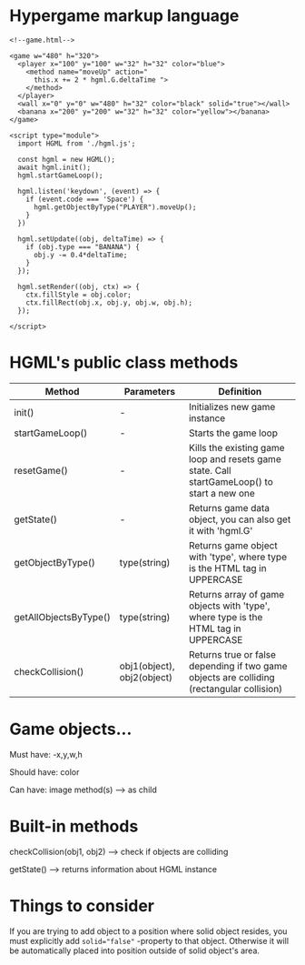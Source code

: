 # Hypergame markup language

```
<!--game.html-->

<game w="480" h="320">
  <player x="100" y="100" w="32" h="32" color="blue">
    <method name="moveUp" action="
      this.x += 2 * hgml.G.deltaTime ">
    </method>
  </player>
  <wall x="0" y="0" w="480" h="32" color="black" solid="true"></wall>
  <banana x="200" y="200" w="32" h="32" color="yellow"></banana>
</game>

<script type="module">
  import HGML from './hgml.js';

  const hgml = new HGML();
  await hgml.init();
  hgml.startGameLoop();

  hgml.listen('keydown', (event) => {
    if (event.code === 'Space') {
      hgml.getObjectByType("PLAYER").moveUp();
    }
  })

  hgml.setUpdate((obj, deltaTime) => {
    if (obj.type === "BANANA") {
      obj.y -= 0.4*deltaTime;
    }
  });

  hgml.setRender((obj, ctx) => {
    ctx.fillStyle = obj.color;
    ctx.fillRect(obj.x, obj.y, obj.w, obj.h);
  });

</script>

```

# HGML's public class methods

| Method  | Parameters | Definition  |
| ------------- | ------------- | ------------- |
|init()  |-|Initializes new game instance|
|startGameLoop()  |-| Starts the game loop|
|resetGame() |-| Kills the existing game loop and resets game state. Call startGameLoop() to start a new one|
|getState()|-| Returns game data object, you can also get it with 'hgml.G' |
|getObjectByType()|type(string)|Returns game object with 'type', where type is the HTML tag in UPPERCASE|
|getAllObjectsByType()|type(string)|Returns array of game objects with 'type', where type is the HTML tag in UPPERCASE|
|checkCollision()|obj1(object), obj2(object)|Returns true or false depending if two game objects are colliding (rectangular collision)|

# Game objects...
Must have:
-x,y,w,h

Should have:
color

Can have:
image
method(s) --> as child

# Built-in methods
checkCollision(obj1, obj2) --> check if objects are colliding

getState() --> returns information about HGML instance


# Things to consider
If you are trying to add object to a position where solid object resides,
you must explicitly add `solid="false"` -property to that object. Otherwise it will be automatically placed into position outside of solid object's area.